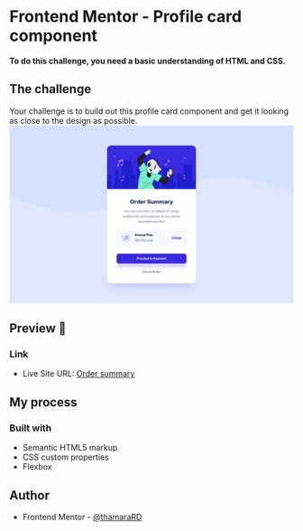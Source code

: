 # Frontend Mentor - Profile card component
**To do this challenge, you need a basic understanding of HTML and CSS.**
## The challenge

Your challenge is to build out this profile card component and get it looking as close to the design as possible.
![desktop-design](images/desktop-design.jpg)
## Preview :eyes:
### Link
- Live Site URL: [Order summary](https://thamarard.github.io/order-summary/)
## My process
### Built with
- Semantic HTML5 markup
- CSS custom properties
- Flexbox
## Author
-  Frontend Mentor - [@thamaraRD](https://www.frontendmentor.io/profile/thamaraRD)
